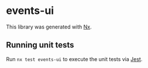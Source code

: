 # events-ui

This library was generated with [Nx](https://nx.dev).

## Running unit tests

Run `nx test events-ui` to execute the unit tests via [Jest](https://jestjs.io).
